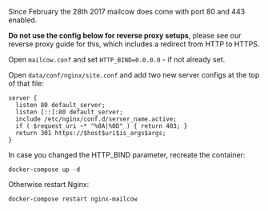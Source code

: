 Since February the 28th 2017 mailcow does come with port 80 and 443 enabled.

**Do not use the config below for reverse proxy setups**, please see our reverse proxy guide for this, which includes a redirect from HTTP to HTTPS.

Open `mailcow.conf` and set `HTTP_BIND=0.0.0.0` - if not already set.

Open `data/conf/nginx/site.conf` and add two new server configs at the top of that file:

```
server {
  listen 80 default_server;
  listen [::]:80 default_server;
  include /etc/nginx/conf.d/server_name.active;
  if ( $request_uri ~* "%0A|%0D" ) { return 403; }
  return 301 https://$host$uri$is_args$args;
}
```

In case you changed the HTTP_BIND parameter, recreate the container:

```
docker-compose up -d
```

Otherwise restart Nginx:

```
docker-compose restart nginx-mailcow
```

